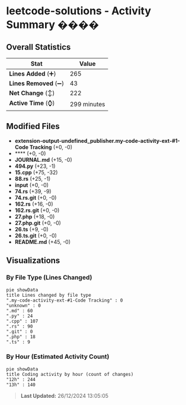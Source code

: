 # leetcode-solutions - Activity Summary ����

## Overall Statistics

| Stat                   | Value                                                             |
| ---------------------- | ----------------------------------------------------------------- |
| **Lines Added** (➕)   | 265                                          |
| **Lines Removed** (➖) | 43                                        |
| **Net Change** (↕)    | 222                |
| **Active Time** (⌚)   | 299 minutes |


## Modified Files
- **extension-output-undefined_publisher.my-code-activity-ext-#1-Code Tracking** (+0, -0)
- **** (+0, -0)
- **JOURNAL.md** (+15, -0)
- **494.py** (+23, -1)
- **15.cpp** (+75, -32)
- **88.rs** (+25, -1)
- **input** (+0, -0)
- **74.rs** (+39, -9)
- **74.rs.git** (+0, -0)
- **162.rs** (+16, -0)
- **162.rs.git** (+0, -0)
- **27.php** (+18, -0)
- **27.php.git** (+0, -0)
- **26.ts** (+9, -0)
- **26.ts.git** (+0, -0)
- **README.md** (+45, -0)

## Visualizations

### By File Type (Lines Changed)

```mermaid
pie showData
title Lines changed by file type
".my-code-activity-ext-#1-Code Tracking" : 0
"unknown" : 0
".md" : 60
".py" : 24
".cpp" : 107
".rs" : 90
".git" : 0
".php" : 18
".ts" : 9
```

### By Hour (Estimated Activity Count)

```mermaid
pie showData
title Coding activity by hour (count of changes)
"12h" : 244
"13h" : 140
```


> **Last Updated:** 26/12/2024 13:05:05